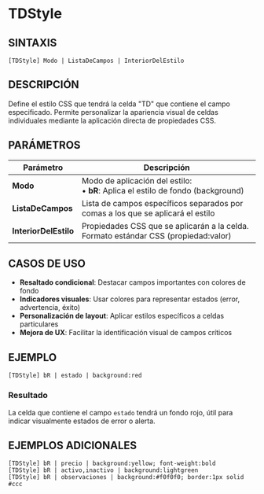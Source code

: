 # TDStyle

## SINTAXIS
```
[TDStyle] Modo | ListaDeCampos | InteriorDelEstilo
```

## DESCRIPCIÓN
Define el estilo CSS que tendrá la celda "TD" que contiene el campo especificado. Permite personalizar la apariencia visual de celdas individuales mediante la aplicación directa de propiedades CSS.

## PARÁMETROS

| Parámetro | Descripción |
|-----------|-------------|
| **Modo** | Modo de aplicación del estilo:<br>• **bR**: Aplica el estilo de fondo (background) |
| **ListaDeCampos** | Lista de campos específicos separados por comas a los que se aplicará el estilo |
| **InteriorDelEstilo** | Propiedades CSS que se aplicarán a la celda. Formato estándar CSS (propiedad:valor) |

## CASOS DE USO
- **Resaltado condicional**: Destacar campos importantes con colores de fondo
- **Indicadores visuales**: Usar colores para representar estados (error, advertencia, éxito)
- **Personalización de layout**: Aplicar estilos específicos a celdas particulares
- **Mejora de UX**: Facilitar la identificación visual de campos críticos

## EJEMPLO

```
[TDStyle] bR | estado | background:red
```

### Resultado
La celda que contiene el campo `estado` tendrá un fondo rojo, útil para indicar visualmente estados de error o alerta.

## EJEMPLOS ADICIONALES

```
[TDStyle] bR | precio | background:yellow; font-weight:bold
[TDStyle] bR | activo,inactivo | background:lightgreen
[TDStyle] bR | observaciones | background:#f0f0f0; border:1px solid #ccc
```